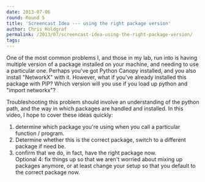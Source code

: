 ```yaml
---
date: 2013-07-06
round: Round 5
title: 'Screencast Idea --- using the right package version'
author: Chris Holdgraf
permalink: /2013/07/screencast-idea-using-the-right-package-version/
tags:
---
```

One of the most common problems I, and those in my lab, run into is having multiple version of a package installed on your machine, and needing to use a particular one. Perhaps you've got Python Canopy installed, and you also install "NetworkX" with it. However, what if you've already installed this package with PIP? Which version will you use if you load up python and "import networkx"?

Troubleshooting this problem should involve an understanding of the python path, and the way in which packages are handled and installed. In this video, I hope to cover these ideas quickly:

1. determine which package you're using when you call a particular function / program.  
2. Determine whether this is the correct package, switch to a different package if need be.  
3. confirm that we do, in fact, have the right package now.  
Optional 4: fix things up so that we aren't worried about mixing up packages anymore, or at least change your setup so that you default to the correct package now.
